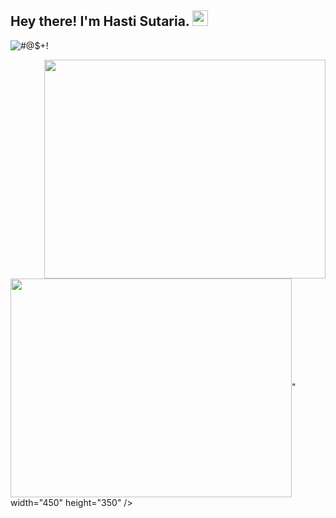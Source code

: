 <h2> Hey there! I'm Hasti Sutaria. <img src="https://github.com/souvikguria98/souvikguria98/blob/master/Hi.gif" width="25"></h2>

<p align="left"> <img   src="https://komarev.com/ghpvc/?username=HastiSutaria" alt="#@$+!" /> </p>
 <img align="right"  src="https://img4.goodfon.com/wallpaper/nbig/8/b4/noutbuk-telefon-naushniki-kofe-tsvetok-tekhnika.jpg" width="450" height="350" />
<br>
 <img align="center"  src=" <img align="right"  src="https://img4.goodfon.com/wallpaper/nbig/8/b4/noutbuk-telefon-naushniki-kofe-tsvetok-tekhnika.jpg" width="450" height="350" />" width="450" height="350" />
<!--<h4 align="center">Top languages 🌟</h4>
<p align="center"><img src="https://github-readme-stats.vercel.app/api/top-langs/?username=HastiSutaria&langs_count=10&theme=tokyonight&layout=compact" alt="top lang" height="250" /></p>

<!--<h4 align="center"> Github Statistics 📈 </h4>
  
<!--<p align="center"> 
  <img align="center" src="https://github-readme-stats-sigma-five.vercel.app/api?username=HastiSutaria&show_icons=true&include_all_commits=true&count_private=true&theme=midnight-purple&line_height=40" height ="250" /></p>


 


<!--
**HastiSutaria/HastiSutaria** is a ✨ _special_ ✨ repository because its `README.md` (this file) appears on your GitHub profile.

Here are some ideas to get you started:

- 🔭 I’m currently working on ...
- 🌱 I’m currently learning ...
- 👯 I’m looking to collaborate on ...
- 🤔 I’m looking for help with ...
- 💬 Ask me about ...
- 📫 How to reach me: ...
- 😄 Pronouns: ...
- ⚡ Fun fact: ...
-->
